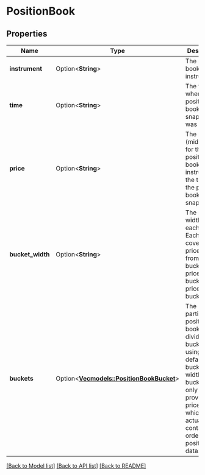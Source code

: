 # PositionBook

## Properties

Name | Type | Description | Notes
------------ | ------------- | ------------- | -------------
**instrument** | Option<**String**> | The position book's instrument | [optional]
**time** | Option<**String**> | The time when the position book snapshot was created | [optional]
**price** | Option<**String**> | The price (midpoint) for the position book's instrument at the time of the position book snapshot | [optional]
**bucket_width** | Option<**String**> | The price width for each bucket. Each bucket covers the price range from the bucket's price to the bucket's price + bucketWidth. | [optional]
**buckets** | Option<[**Vec<models::PositionBookBucket>**](PositionBookBucket.md)> | The partitioned position book, divided into buckets using a default bucket width. These buckets are only provided for price ranges which actually contain order or position data. | [optional]

[[Back to Model list]](../README.md#documentation-for-models) [[Back to API list]](../README.md#documentation-for-api-endpoints) [[Back to README]](../README.md)


